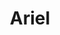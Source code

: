 ---
pid: rs236
title: Ariel
location_transcription: Near the subway stops
coordinates: "[-75.172236730844, 39.949424226077]"
zipcode: '19146'
gen_neighborhood: South Philadelphia
neighborhood: Graduate Hospital,Naval Square,Southwest Center City
outside_phl: 
age: '14'
age_range: 13-19
instagram: 
image_file_name: rs_236.jpg
proposal_transcription: Ode to SEPTA - it's a building...BUT it looks like a SEPTA
  car
topic: 
topic_summary: 
type: Building
keywords_other: SEPTA
credit: 
image_labels: 
twitter: 
facebook: 
permalink: "/monuments/rs236/"
layout: item-page
---